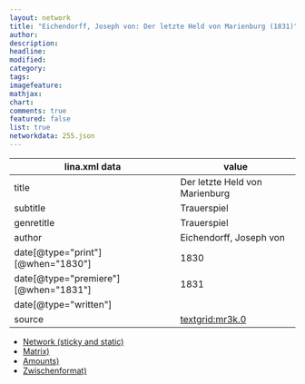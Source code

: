 ```yaml
---
layout: network
title: "Eichendorff, Joseph von: Der letzte Held von Marienburg (1831)"
author:
description:
headline:
modified:
category:
tags:
imagefeature: 
mathjax: 
chart: 
comments: true
featured: false
list: true
networkdata: 255.json
---
```

lina.xml data  | value
------------- | -------------
title|Der letzte Held von Marienburg
subtitle|Trauerspiel
genretitle|Trauerspiel
author|Eichendorff, Joseph von
date[@type="print"][@when="1830"]|1830
date[@type="premiere"][@when="1831"]|1831
date[@type="written"]|
source|[textgrid:mr3k.0](https://textgridlab.org/1.0/tgcrud-public/rest/textgrid:mr3k.0/data)



* [Network (sticky and static)](/linas/network255)
* [Matrix)](/linas/matrix255)
* [Amounts)](/linas/amount255)
* [Zwischenformat)](/linas/lina255 )
